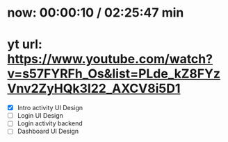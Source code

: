 # now: 00:00:10 / 02:25:47 min
# yt url: https://www.youtube.com/watch?v=s57FYRFh_Os&list=PLde_kZ8FYzVnv2ZyHQk3I22_AXCV8i5D1

- [x] Intro activity UI Design
- [ ] Login UI Design
- [ ] Login activity backend
- [ ] Dashboard UI Design
